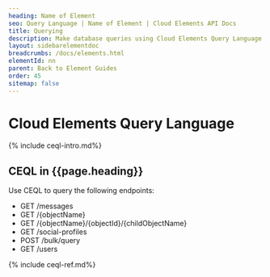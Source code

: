 ```yaml
---
heading: Name of Element
seo: Query Language | Name of Element | Cloud Elements API Docs
title: Querying
description: Make database queries using Cloud Elements Query Language.
layout: sidebarelementdoc
breadcrumbs: /docs/elements.html
elementId: nn
parent: Back to Element Guides
order: 45
sitemap: false
---
```


# Cloud Elements Query Language

{% include ceql-intro.md%}

## CEQL in {{page.heading}}

Use CEQL to query the following endpoints:

* GET /messages
* GET /{objectName}
* GET /{objectName}/{objectId}/{childObjectName}
* GET /social-profiles
* POST /bulk/query
* GET /users

{% include ceql-ref.md%}
